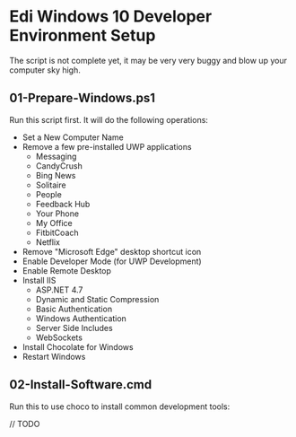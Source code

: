 # Edi Windows 10 Developer Environment Setup

The script is not complete yet, it may be very very buggy and blow up your computer sky high.

## 01-Prepare-Windows.ps1

Run this script first. It will do the following operations:

- Set a New Computer Name
- Remove a few pre-installed UWP applications
  - Messaging
  - CandyCrush
  - Bing News
  - Solitaire
  - People
  - Feedback Hub
  - Your Phone
  - My Office
  - FitbitCoach
  - Netflix
- Remove "Microsoft Edge" desktop shortcut icon
- Enable Developer Mode (for UWP Development)
- Enable Remote Desktop
- Install IIS
  - ASP.NET 4.7
  - Dynamic and Static Compression
  - Basic Authentication
  - Windows Authentication
  - Server Side Includes
  - WebSockets
- Install Chocolate for Windows
- Restart Windows

## 02-Install-Software.cmd

Run this to use choco to install common development tools:

// TODO